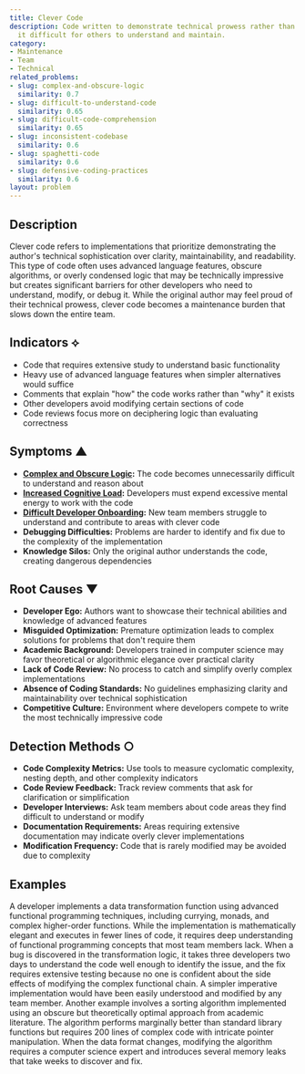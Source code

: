 ```yaml
---
title: Clever Code
description: Code written to demonstrate technical prowess rather than clarity, making
  it difficult for others to understand and maintain.
category:
- Maintenance
- Team
- Technical
related_problems:
- slug: complex-and-obscure-logic
  similarity: 0.7
- slug: difficult-to-understand-code
  similarity: 0.65
- slug: difficult-code-comprehension
  similarity: 0.65
- slug: inconsistent-codebase
  similarity: 0.6
- slug: spaghetti-code
  similarity: 0.6
- slug: defensive-coding-practices
  similarity: 0.6
layout: problem
---
```


## Description

Clever code refers to implementations that prioritize demonstrating the author's technical sophistication over clarity, maintainability, and readability. This type of code often uses advanced language features, obscure algorithms, or overly condensed logic that may be technically impressive but creates significant barriers for other developers who need to understand, modify, or debug it. While the original author may feel proud of their technical prowess, clever code becomes a maintenance burden that slows down the entire team.

## Indicators ⟡
- Code that requires extensive study to understand basic functionality
- Heavy use of advanced language features when simpler alternatives would suffice
- Comments that explain "how" the code works rather than "why" it exists
- Other developers avoid modifying certain sections of code
- Code reviews focus more on deciphering logic than evaluating correctness

## Symptoms ▲
- **[Complex and Obscure Logic](complex-and-obscure-logic.md):** The code becomes unnecessarily difficult to understand and reason about
- **[Increased Cognitive Load](increased-cognitive-load.md):** Developers must expend excessive mental energy to work with the code
- **[Difficult Developer Onboarding](difficult-developer-onboarding.md):** New team members struggle to understand and contribute to areas with clever code
- **Debugging Difficulties:** Problems are harder to identify and fix due to the complexity of the implementation
- **Knowledge Silos:** Only the original author understands the code, creating dangerous dependencies

## Root Causes ▼
- **Developer Ego:** Authors want to showcase their technical abilities and knowledge of advanced features
- **Misguided Optimization:** Premature optimization leads to complex solutions for problems that don't require them
- **Academic Background:** Developers trained in computer science may favor theoretical or algorithmic elegance over practical clarity
- **Lack of Code Review:** No process to catch and simplify overly complex implementations
- **Absence of Coding Standards:** No guidelines emphasizing clarity and maintainability over technical sophistication
- **Competitive Culture:** Environment where developers compete to write the most technically impressive code

## Detection Methods ○
- **Code Complexity Metrics:** Use tools to measure cyclomatic complexity, nesting depth, and other complexity indicators
- **Code Review Feedback:** Track review comments that ask for clarification or simplification
- **Developer Interviews:** Ask team members about code areas they find difficult to understand or modify
- **Documentation Requirements:** Areas requiring extensive documentation may indicate overly clever implementations
- **Modification Frequency:** Code that is rarely modified may be avoided due to complexity

## Examples

A developer implements a data transformation function using advanced functional programming techniques, including currying, monads, and complex higher-order functions. While the implementation is mathematically elegant and executes in fewer lines of code, it requires deep understanding of functional programming concepts that most team members lack. When a bug is discovered in the transformation logic, it takes three developers two days to understand the code well enough to identify the issue, and the fix requires extensive testing because no one is confident about the side effects of modifying the complex functional chain. A simpler imperative implementation would have been easily understood and modified by any team member. Another example involves a sorting algorithm implemented using an obscure but theoretically optimal approach from academic literature. The algorithm performs marginally better than standard library functions but requires 200 lines of complex code with intricate pointer manipulation. When the data format changes, modifying the algorithm requires a computer science expert and introduces several memory leaks that take weeks to discover and fix.